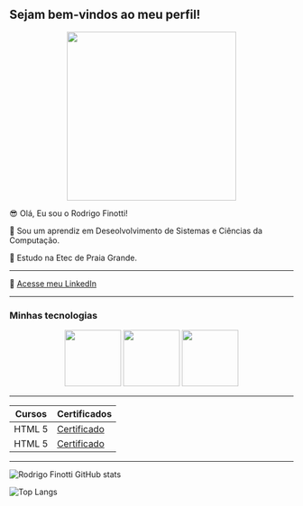 ## Sejam bem-vindos ao meu perfil!

<!--<center><h2> Sejam bem-vindos ao meu perfil! </h2></center> -->

<p align="center"> <img src="https://media.tenor.com/iRkL6OMGhU4AAAAM/alarm.gif" height="300px"> </p>


😎 Olá, Eu sou o Rodrigo Finotti!

🔭 Sou um aprendiz em Deseolvolvimento de Sistemas e Ciências da Computação. 

🌱 Estudo na Etec de Praia Grande.

------

💬 [Acesse meu LinkedIn](https://www.linkedin.com/in/rodrigo-finotti-4704a8220/)

------

<!-- 

https://gist.github.com/rxaviers/7360908 icones

https://devicon.dev/ icones dev

-->


### Minhas tecnologias
<p align="center">
<img src="https://cdn.jsdelivr.net/gh/devicons/devicon@latest/icons/html5/html5-original.svg" width="100px">
<img src="https://cdn.jsdelivr.net/gh/devicons/devicon@latest/icons/css3/css3-original.svg" width="100px">
<img src="https://cdn.jsdelivr.net/gh/devicons/devicon@latest/icons/java/java-original.svg" width="100px"> 
</p>


------
<!--Tabela 1-->
|Cursos | Certificados |
| ----- | ------------ |
| HTML 5 | [Certificado](https://plataforma.refatorando.com.br/certificado/?cert-nonce=5ac6e76827&token=OTYxWVBDOVd0c3RkQjNvN0VQSnVwUT09)|
| HTML 5 | [Certificado](https://plataforma.refatorando.com.br/certificado/?cert-nonce=5ac6e76827&token=OTYxWVBDOVd0c3RkQjNvN0VQSnVwUT09)|

<!--Tabela 2 - Stats github-->

------

<!--
Stats 

https://github.com/anuraghazra/github-readme-stats#responsive-card-theme#gh-dark-mode-only 

-->

![Rodrigo Finotti GitHub stats](https://github-readme-stats.vercel.app/api?username=RgBr76&show_icons=true&theme=dark)

![Top Langs](https://github-readme-stats.vercel.app/api/top-langs/?username=RgBr76&layout=compact&langs_count=7&theme=dracula)


<!--
**RgBr76/RgBr76** is a ✨ _special_ ✨ repository because its `README.md` (this file) appears on your GitHub profile.

Here are some ideas to get you started:

- 🔭 I’m currently working on ...
- 🌱 I’m currently learning ...
- 👯 I’m looking to collaborate on ...
- 🤔 I’m looking for help with ...
- 💬 Ask me about ...
- 📫 How to reach me: ...
- 😄 Pronouns: ...
- ⚡ Fun fact: ...
-->
